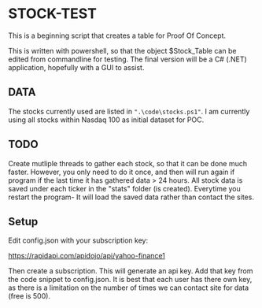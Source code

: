 # STOCK-TEST
This is a beginning script that creates a table for Proof Of Concept.


This is written with powershell, so that the object $Stock_Table can be edited from commandline for testing.
The final version will be a C# (.NET) application, hopefully with a GUI to assist.

## DATA
The stocks currently used are listed in ``".\code\stocks.ps1"``. I am currently using all stocks within Nasdaq 100 as initial dataset for POC.

## TODO
Create mutliple threads to gather each stock, so that it can be done much faster. However, you only need to do it once, and then will run
again if program if the last time it has gathered data > 24 hours. All stock data is saved under each ticker in the "stats" folder (is created).
Everytime you restart the program- It will load the saved data rather than contact the sites.

## Setup
Edit config.json with your subscription key:


https://rapidapi.com/apidojo/api/yahoo-finance1


Then create a subscription. This will generate an api key. Add that key from the code snippet to config.json. It is best that each user has there own key,
as there is a limitation on the number of times we can contact site for data (free is 500).